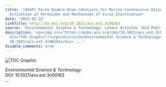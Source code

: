 ```yaml
---
title: '[ASAP] Fe–Fe Double-Atom Catalysts for Murine Coronavirus Disinfection: Nonradical
  Activation of Peroxides and Mechanisms of Virus Inactivation'
date: '2023-02-22'
linkTitle: http://dx.doi.org/10.1021/acs.est.3c00163
source: 'Environmental Science & Technology: Latest Articles (ACS Publications)'
description: '<p><img src="https://pubs.acs.org/cms/10.1021/acs.est.3c00163/asset/images/medium/es3c00163_0006.gif"
  alt="TOC Graphic"/></p><div><cite>Environmental Science & Technology</cite></div><div>DOI:
  10.1021/acs.est.3c00163</div> ...'
disable_comments: true
---
```

<p><img src="https://pubs.acs.org/cms/10.1021/acs.est.3c00163/asset/images/medium/es3c00163_0006.gif" alt="TOC Graphic"/></p><div><cite>Environmental Science & Technology</cite></div><div>DOI: 10.1021/acs.est.3c00163</div> ...